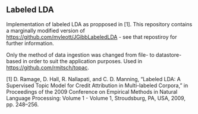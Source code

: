Labeled LDA
-----------

Implementation of labeled LDA as propposed in [1]. This repository contains a marginally modified version of https://github.com/myleott/JGibbLabeledLDA - see that repostiroy for further information.

Only the method of data ingestion was changed from file- to datastore-based in order to suit the application purposes. Used in https://github.com/rmitsch/topac.

[1] D. Ramage, D. Hall, R. Nallapati, and C. D. Manning, “Labeled LDA: A Supervised Topic Model for Credit Attribution in Multi-labeled Corpora,” in Proceedings of the 2009 Conference on Empirical Methods in Natural Language Processing: Volume 1 - Volume 1, Stroudsburg, PA, USA, 2009, pp. 248–256.